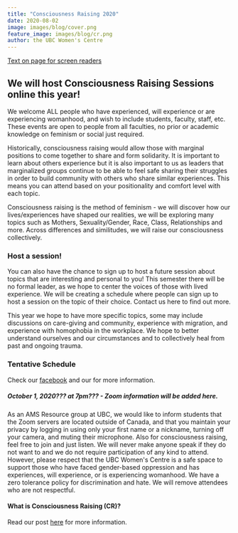 ```yaml
---
title: "Consciousness Raising 2020"
date: 2020-08-02
image: images/blog/cover.png
feature_image: images/blog/cr.png
author: the UBC Women's Centre
---
```


[Text on page for screen readers](/accessiblecr2020.txt)

## We will host Consciousness Raising Sessions online this year! 

We welcome ALL people who have experienced, will experience or are experiencing womanhood, and wish to include students, faculty, staff, etc. These events are open to people from all faculties, no prior or academic knowledge on feminism or social just required.

Historically, consciousness raising would allow those with marginal positions to come together to share and form solidarity. It is important to learn about others experience but it is also important to us as leaders that marginalized groups continue to be able to feel safe sharing their struggles in order to build community with others who share similar experiences. This means you can attend based on your positionality and comfort level with each topic.

Consciousness raising is the method of feminism - we will discover how our lives/experiences have shaped our realities, we will be exploring many topics such as Mothers, Sexuality/Gender, Race, Class, Relationships and more. Across differences and similitudes, we will raise our consciousness collectively. 

### Host a session!

You can also have the chance to sign up to host a future session about topics that are interesting and personal to you! This semester there will be no formal leader, as we hope to center the voices of those with lived experience. We will be creating a schedule where people can sign up to host a session on the topic of their choice. Contact us here to find out more.

This year we hope to have more specific topics, some may include discussions on care-giving and community, experience with migration, and experience with homophobia in the workplace. We hope to better understand ourselves and our circumstances and to collectively heal from past and ongoing trauma. 

### Tentative Schedule
Check our [facebook](http://facebook.com/ubcwomenscentre) and our for more information. 

##### October 1, 2020??? at 7pm??? - Zoom information will be added here. 

As an AMS Resource group at UBC, we would like to inform students that the Zoom servers are located outside of Canada, and that you maintain your privacy by logging in using only your first name or a nickname, turning off your camera, and muting their microphone. Also for consciousness raising, feel free to join and just listen. We will never make anyone speak if they do not want to and we do not require participation of any kind to attend. However, please respect that the UBC Women's Centre is a safe space to support those who have faced gender-based oppression and has experiences, will experience, or is experiencing womanhood. We have a zero tolerance policy for discrimination and hate. We will remove attendees who are not respectful.




#### What is Consciousness Raising (CR)?

Read our post [here](/portfolio/cr) for more information. 